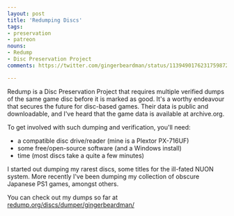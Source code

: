 ```yaml
---
layout: post
title: 'Redumping Discs'
tags:
- preservation
- patreon
nouns:
- Redump
- Disc Preservation Project
comments: https://twitter.com/gingerbeardman/status/1139490176231759872

---
```


Redump is a Disc Preservation Project that requires multiple verified dumps of the same game disc before it is marked as good. It's a worthy endeavour that secures the future for disc-based games. Their data is public and downloadable, and I've heard that the game data is available at archive.org.

To get involved with such dumping and verification, you'll need:

- a compatible disc drive/reader (mine is a Plextor PX-716UF)
- some free/open-source software (and a Windows install)
- time (most discs take a quite a few minutes)

I started out dumping my rarest discs, some titles for the ill-fated NUON system. More recently I've been dumping my collection of obscure Japanese PS1 games, amongst others.

You can check out my dumps so far at [redump.org/discs/dumper/gingerbeardman/](http://redump.org/discs/dumper/gingerbeardman/)